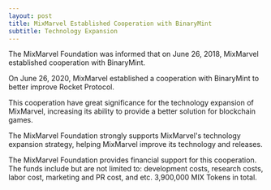 ```yaml
---
layout: post
title: MixMarvel Established Cooperation with BinaryMint
subtitle: Technology Expansion
---
```


The MixMarvel Foundation was informed that on June 26, 2018, MixMarvel established cooperation with BinaryMint. 

On June 26, 2020, MixMarvel established a cooperation with BinaryMint to better improve Rocket Protocol. 

This cooperation have great significance for the technology expansion of MixMarvel, increasing its ability to provide a better solution for blockchain games. 

The MixMarvel Foundation strongly supports MixMarvel's technology expansion strategy, helping MixMarvel improve its technology and releases. 

The MixMarvel Foundation provides financial support for this cooperation. The funds include but are not limited to: development costs, research costs, labor cost, marketing and PR cost, and etc. 3,900,000 MIX Tokens in total. 


